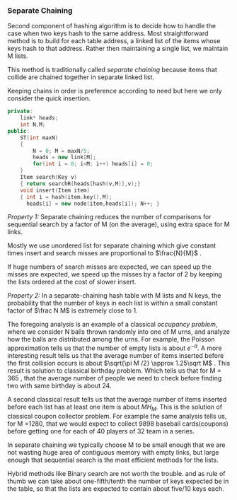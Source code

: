 ### Separate Chaining

Second component of hashing algorithm is to decide how to handle the case when two keys hash to the same address. Most straightforward method is to build for each table address, a linked list of the items whose keys hash to that address. Rather then maintaining a single list, we maintain M lists.

This method is traditionally called *separate chaining* because items that collide are chained together in separate linked list.

Keeping chains in order is preference according to need but here we only consider the quick insertion.

````c++
private:
	link* heads;
	int N,M;
public:
	ST(int maxN)
    {
        N = 0; M = maxN/5;
        heads = new link[M];
        for(int i = 0; i<M; i++) heads[i] = 0;
    }
	Item search(Key v)
    { return searchR(heads[hash(v,M)],v);}
	void insert(Item item)
    { int i = hash(item.key(),M);
      heads[i] = new node(item,heads[i]); N++; }
````

*Property 1:* Separate chaining reduces the number of comparisons for sequential search by a factor of M (on the average), using extra space for M links.

Mostly we use unordered list for separate chaining which give constant times insert and search misses are proportional to $\frac{N}{M}$ .

If huge numbers of search misses are expected, we can speed up the misses are expected, we speed up the misses by a factor of 2 by keeping the lists ordered at the cost of slower insert.

*Property 2:* In a separate-chaining hash table with M lists and N keys, the probability that the number of keys in each list is within a small constant factor of $\frac N M$ is extremely close to 1.

The foregoing analysis is an example of a classical *occupancy problem*, where we consider N balls thrown randomly into one of M urns, and analyze how the balls are distributed among the urns. For example, the Poisson approximation tells us that the number of empty lists is about $e^{-a}$. A more interesting result tells us that the average number of items inserted before the first collision occurs is about $\sqrt{\pi M /2} \approx 1.25\sqrt M$ . This result is solution to classical birthday problem. Which tells us that for M = 365 , that the average number of people we need to check before finding two with same birthday is about 24.

A second classical result tells us that the average number of items inserted before each list has at least one item is about $MH_M$. This is the solution of classical coupon collector problem. For example the same analysis tells us, for M =1280, that we would expect to collect 9898 baseball cards(coupons) before getting one for each of 40 players of 32 team in a series.

In separate chaining we typically choose M to be small enough that we are not wasting huge area of contiguous memory with empty links, but large enough that sequential search is the most efficient methods for the lists.

Hybrid methods like Binary search are not worth the trouble. and as rule of thumb we can take about one-fifth/tenth the number of keys expected be in the table, so that the lists are expected to contain about five/10 keys each.

